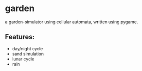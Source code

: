 # garden
a garden-simulator using cellular automata, written using pygame.

## Features:

- day/night cycle
- sand simulation
- lunar cycle
- rain
